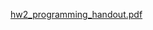 [hw2_programming_handout.pdf](https://github.com/user-attachments/files/19377533/hw2_programming_handout.pdf)
